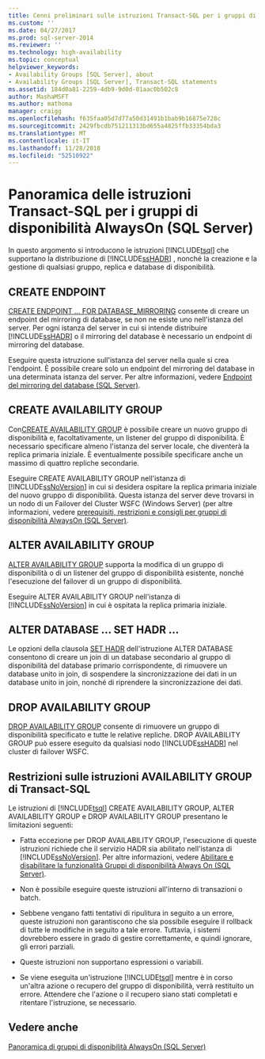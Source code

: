 ```yaml
---
title: Cenni preliminari sulle istruzioni Transact-SQL per i gruppi di disponibilità AlwaysOn (SQL Server) | Microsoft Docs
ms.custom: ''
ms.date: 04/27/2017
ms.prod: sql-server-2014
ms.reviewer: ''
ms.technology: high-availability
ms.topic: conceptual
helpviewer_keywords:
- Availability Groups [SQL Server], about
- Availability Groups [SQL Server], Transact-SQL statements
ms.assetid: 184d0a81-2259-4db9-9d0d-01aac0b502c8
author: MashaMSFT
ms.author: mathoma
manager: craigg
ms.openlocfilehash: f635faa05d7d77a50d31491b1bab9b16875e728c
ms.sourcegitcommit: 2429fbcdb751211313bd655a4825ffb33354bda3
ms.translationtype: MT
ms.contentlocale: it-IT
ms.lasthandoff: 11/28/2018
ms.locfileid: "52510922"
---
```

# <a name="overview-of-transact-sql-statements-for-alwayson-availability-groups-sql-server"></a>Panoramica delle istruzioni Transact-SQL per i gruppi di disponibilità AlwaysOn (SQL Server)
  In questo argomento si introducono le istruzioni [!INCLUDE[tsql](../../../includes/tsql-md.md)] che supportano la distribuzione di [!INCLUDE[ssHADR](../../../includes/sshadr-md.md)] , nonché la creazione e la gestione di qualsiasi gruppo, replica e database di disponibilità.  
  
  
##  <a name="CreateEndpoint"></a> CREATE ENDPOINT  
 [CREATE ENDPOINT ... FOR DATABASE_MIRRORING](/sql/t-sql/statements/create-endpoint-transact-sql) consente di creare un endpoint del mirroring di database, se non ne esiste uno nell'istanza del server. Per ogni istanza del server in cui si intende distribuire [!INCLUDE[ssHADR](../../../includes/sshadr-md.md)] o il mirroring del database è necessario un endpoint di mirroring del database.  
  
 Eseguire questa istruzione sull'istanza del server nella quale si crea l'endpoint. È possibile creare solo un endpoint del mirroring del database in una determinata istanza del server. Per altre informazioni, vedere [Endpoint del mirroring del database &#40;SQL Server&#41;](../../database-mirroring/the-database-mirroring-endpoint-sql-server.md).  
  
##  <a name="CreateAG"></a> CREATE AVAILABILITY GROUP  
 Con[CREATE AVAILABILITY GROUP](/sql/t-sql/statements/create-availability-group-transact-sql) è possibile creare un nuovo gruppo di disponibilità e, facoltativamente, un listener del gruppo di disponibilità. È necessario specificare almeno l'istanza del server locale, che diventerà la replica primaria iniziale. È eventualmente possibile specificare anche un massimo di quattro repliche secondarie.  
  
 Eseguire CREATE AVAILABILITY GROUP nell'istanza di [!INCLUDE[ssNoVersion](../../../includes/ssnoversion-md.md)] in cui si desidera ospitare la replica primaria iniziale del nuovo gruppo di disponibilità. Questa istanza del server deve trovarsi in un nodo di un Failover del Cluster WSFC (Windows Server) (per altre informazioni, vedere [prerequisiti, restrizioni e consigli per gruppi di disponibilità AlwaysOn &#40;SQL Server&#41;](prereqs-restrictions-recommendations-always-on-availability.md).  
  
##  <a name="AlterAG"></a> ALTER AVAILABILITY GROUP  
 [ALTER AVAILABILITY GROUP](/sql/t-sql/statements/alter-availability-group-transact-sql) supporta la modifica di un gruppo di disponibilità o di un listener del gruppo di disponibilità esistente, nonché l'esecuzione del failover di un gruppo di disponibilità.  
  
 Eseguire ALTER AVAILABILITY GROUP nell'istanza di [!INCLUDE[ssNoVersion](../../../includes/ssnoversion-md.md)] in cui è ospitata la replica primaria iniziale.  
  
##  <a name="AlterDb"></a> ALTER DATABASE ... SET HADR ...  
 Le opzioni della clausola [SET HADR](/sql/t-sql/statements/alter-database-transact-sql-set-hadr) dell'istruzione ALTER DATABASE consentono di creare un join di un database secondario al gruppo di disponibilità del database primario corrispondente, di rimuovere un database unito in join, di sospendere la sincronizzazione dei dati in un database unito in join, nonché di riprendere la sincronizzazione dei dati.  
  
##  <a name="DropAG"></a> DROP AVAILABILITY GROUP  
 [DROP AVAILABILITY GROUP](/sql/t-sql/statements/drop-availability-group-transact-sql) consente di rimuovere un gruppo di disponibilità specificato e tutte le relative repliche. DROP AVAILABILITY GROUP può essere eseguito da qualsiasi nodo [!INCLUDE[ssHADR](../../../includes/sshadr-md.md)] nel cluster di failover WSFC.  
  
##  <a name="Restrictions"></a> Restrizioni sulle istruzioni AVAILABILITY GROUP di Transact-SQL  
 Le istruzioni di [!INCLUDE[tsql](../../../includes/tsql-md.md)] CREATE AVAILABILITY GROUP, ALTER AVAILABILITY GROUP e DROP AVAILABILITY GROUP presentano le limitazioni seguenti:  
  
-   Fatta eccezione per DROP AVAILABILITY GROUP, l'esecuzione di queste istruzioni richiede che il servizio HADR sia abilitato nell'istanza di [!INCLUDE[ssNoVersion](../../../includes/ssnoversion-md.md)]. Per altre informazioni, vedere [Abilitare e disabilitare la funzionalità Gruppi di disponibilità Always On &#40;SQL Server&#41;](enable-and-disable-always-on-availability-groups-sql-server.md).  
  
-   Non è possibile eseguire queste istruzioni all'interno di transazioni o batch.  
  
-   Sebbene vengano fatti tentativi di ripulitura in seguito a un errore, queste istruzioni non garantiscono che sia possibile eseguire il rollback di tutte le modifiche in seguito a tale errore. Tuttavia, i sistemi dovrebbero essere in grado di gestire correttamente, e quindi ignorare, gli errori parziali.  
  
-   Queste istruzioni non supportano espressioni o variabili.  
  
-   Se viene eseguita un'istruzione [!INCLUDE[tsql](../../../includes/tsql-md.md)] mentre è in corso un'altra azione o recupero del gruppo di disponibilità, verrà restituito un errore. Attendere che l'azione o il recupero siano stati completati e ritentare l'istruzione, se necessario.  
  
## <a name="see-also"></a>Vedere anche  
 [Panoramica di gruppi di disponibilità AlwaysOn &#40;SQL Server&#41;](overview-of-always-on-availability-groups-sql-server.md)  
  
  
